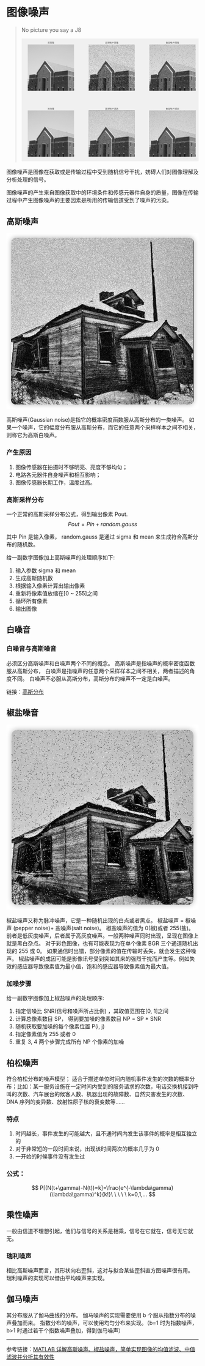 # 图像噪声

> No picture you say a J8
>
> ![noise and filter](image_noise.assets/noise_and_filter.png)

图像噪声是图像在获取或是传输过程中受到随机信号干扰，妨碍人们对图像理解及分析处理的信号。

图像噪声的产生来自图像获取中的环境条件和传感元器件自身的质量，图像在传输过程中产生图像噪声的主要因素是所用的传输信道受到了噪声的污染。

## 高斯噪声

![gaussian_noise](image_noise.assets/gaussian_noise.png)

高斯噪声(Gaussian noise)是指它的概率密度函数服从高斯分布的一类噪声。
如果一个噪声，它的幅度分布服从高斯分布，而它的任意两个采样样本之间不相关，则称它为高斯白噪声。

### 产生原因

1. 图像传感器在拍摄时不够明亮、亮度不够均匀；
2. 电路各元器件自身噪声和相互影响；
3. 图像传感器长期工作，温度过高。

### 高斯采样分布

一个正常的高斯采样分布公式，得到输出像素 Pout.
$$Pout = Pin + random.gauss$$

其中 Pin 是输入像素， random.gauss 是通过 sigma 和 mean 来生成符合高斯分布的随机数。

给一副数字图像加上高斯噪声的处理顺序如下:

1. 输入参数 sigma 和 mean
2. 生成高斯随机数
3. 根据输入像素计算出输出像素
4. 重新将像素值放缩在[0 ~ 255]之间
5. 循环所有像素
6. 输出图像

## 白噪音

### 白噪音与高斯噪音

必须区分高斯噪声和白噪声两个不同的概念。
高斯噪声是指噪声的概率密度函数服从高斯分布， 白噪声是指噪声的任意两个采样样本之间不相关，两者描述的角度不同。
白噪声不必服从高斯分布，高斯分布的噪声不一定是白噪声。

链接：[高斯分布](https://zhuanlan.zhihu.com/p/158683846)

## 椒盐噪音

![salt_noise](image_noise.assets/salt_noise.png)

椒盐噪声又称为脉冲噪声，它是一种随机出现的白点或者黑点。
椒盐噪声 = 椒噪声 (pepper noise)+ 盐噪声(salt noise)。 椒盐噪声的值为 0(椒)或者 255(盐)。
前者是低灰度噪声，后者属于高灰度噪声。一般两种噪声同时出现，呈现在图像上就是黑白杂点。
对于彩色图像，也有可能表现为在单个像素 BGR 三个通道随机出现的 255 或 0。
如果通信时出错，部分像素的值在传输时丢失，就会发生这种噪声。
椒盐噪声的成因可能是影像讯号受到突如其来的强烈干扰而产生等。例如失效的感应器导致像素值为最小值，饱和的感应器导致像素值为最大值。

### 加噪步骤

给一副数字图像加上椒盐噪声的处理顺序:

1. 指定信噪比 SNR(信号和噪声所占比例) ，其取值范围在[0, 1]之间
2. 计算总像素数目 SP， 得到要加噪的像素数目 NP = SP \* SNR
3. 随机获取要加噪的每个像素位置 P(i, j)
4. 指定像素值为 255 或者 0
5. 重复 3, 4 两个步骤完成所有 NP 个像素的加噪

## 柏松噪声

符合柏松分布的噪声模型；
适合于描述单位时间内随机事件发生的次数的概率分布；比如：某一服务设施在一定时间内受到的服务请求的次数，电话交换机接到呼叫的次数、汽车展台的候客人数、机器出现的故障数、自然灾害发生的次数、DNA 序列的变异数、放射性原子核的衰变数等……

### 特点

1. 时间越长，事件发生的可能越大，且不通时间内发生该事件的概率是相互独立的
2. 对于非常短的一段时间来说，出现该时间两次的概率几乎为 0
3. 一开始的时候事件没有发生过

### 公式：

$$
P[(N(t+\gamma)-N(t))=k]=\frac{e^{-\lambda\gamma}(\lambda\gamma)^k}{k!}\ \ \ \ \ k=0,1,...
$$

## 乘性噪声

一般由信道不理想引起，他们与信号的关系是相乘，信号在它就在，信号无它就无。

### 瑞利噪声

相比高斯噪声而言，其形状向右歪斜，这对与拟合某些歪斜直方图噪声很有用。
瑞利噪声的实现可以借由平均噪声来实现。

## 伽马噪声

其分布服从了伽马曲线的分布。
伽马噪声的实现需要使用 b 个服从指数分布的噪声叠加而来。
指数分布的噪声，可以使用均匀分布来实现。（b=1 时为指数噪声，b>1 时通过若干个指数噪声叠加，得到伽马噪声）

---

参考链接：[MATLAB 详解高斯噪声、椒盐噪声，简单实现图像的均值滤波、中值滤波并分析其有效性](https://blog.csdn.net/seawaysyyy/article/details/102559457)
